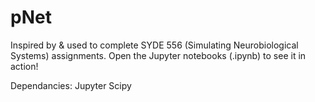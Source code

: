 # pNet

Inspired by & used to complete SYDE 556 (Simulating Neurobiological Systems) assignments.
Open the Jupyter notebooks (.ipynb) to see it in action!

Dependancies:
  Jupyter
  Scipy
